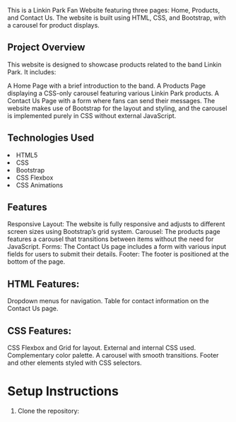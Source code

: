 This is a Linkin Park Fan Website featuring three pages: Home, Products, and Contact Us. The website is built using HTML, CSS, and Bootstrap, with a carousel for product displays.

## Project Overview
This website is designed to showcase products related to the band Linkin Park. It includes:

A Home Page with a brief introduction to the band.
A Products Page displaying a CSS-only carousel featuring various Linkin Park products.
A Contact Us Page with a form where fans can send their messages.
The website makes use of Bootstrap for the layout and styling, and the carousel is implemented purely in CSS without external JavaScript.

## Technologies Used
<li>HTML5</li>
<li>CSS</li>
<li>Bootstrap</li>
<li>CSS Flexbox</li>
<li>CSS Animations</li>

## Features
Responsive Layout: The website is fully responsive and adjusts to different screen sizes using Bootstrap’s grid system.
Carousel: The products page features a carousel that transitions between items without the need for JavaScript.
Forms: The Contact Us page includes a form with various input fields for users to submit their details.
Footer: The footer is positioned at the bottom of the page.
## HTML Features:
Dropdown menus for navigation.
Table for contact information on the Contact Us page.
## CSS Features:
CSS Flexbox and Grid for layout.
External and internal CSS used.
Complementary color palette.
A carousel with smooth transitions.
Footer and other elements styled with CSS selectors.
# Setup Instructions
1. Clone the repository:

